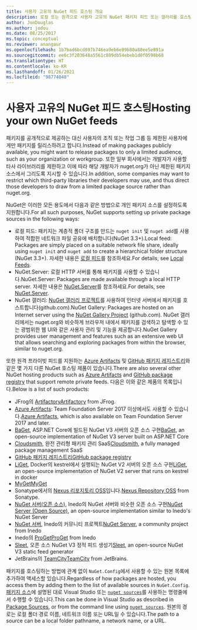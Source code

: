 ```yaml
---
title: 사용자 고유의 NuGet 피드 호스팅 개요
description: 로컬 또는 원격으로 사용자 고유의 NuGet 패키지 피드 또는 갤러리를 호스팅하기 위한 개요입니다.
author: JonDouglas
ms.author: jodou
ms.date: 08/25/2017
ms.topic: conceptual
ms.reviewer: anangaur
ms.openlocfilehash: 1b7bad6bcd897b746ea9eb6e89b80a88ee5e891a
ms.sourcegitcommit: ee6c3f203648a5561c809db54ebeb1d0f0598b68
ms.translationtype: HT
ms.contentlocale: ko-KR
ms.lasthandoff: 01/26/2021
ms.locfileid: "98774048"
---
```

# <a name="hosting-your-own-nuget-feeds"></a><span data-ttu-id="c3cfe-103">사용자 고유의 NuGet 피드 호스팅</span><span class="sxs-lookup"><span data-stu-id="c3cfe-103">Hosting your own NuGet feeds</span></span>

<span data-ttu-id="c3cfe-104">패키지를 공개적으로 제공하는 대신 사용자의 조직 또는 작업 그룹 등 제한된 사용자에게만 패키지를 릴리스하려고 합니다.</span><span class="sxs-lookup"><span data-stu-id="c3cfe-104">Instead of making packages publicly available, you might want to release packages to only a limited audience, such as your organization or workgroup.</span></span> <span data-ttu-id="c3cfe-105">또한 일부 회사에서는 개발자가 사용할 타사 라이브러리를 제한하고 이에 따라 해당 개발자가 nuget.org가 아닌 제한된 패키지 소스에서 그리도록 지시할 수 있습니다.</span><span class="sxs-lookup"><span data-stu-id="c3cfe-105">In addition, some companies may want to restrict which third-party libraries their developers may use, and thus direct those developers to draw from a limited package source rather than nuget.org.</span></span>

<span data-ttu-id="c3cfe-106">NuGet은 이러한 모든 용도에서 다음과 같은 방법으로 개인 패키지 소스를 설정하도록 지원합니다.</span><span class="sxs-lookup"><span data-stu-id="c3cfe-106">For all such purposes, NuGet supports setting up private package sources in the following ways:</span></span>

- <span data-ttu-id="c3cfe-107">로컬 피드: 패키지는 계층적 폴더 구조를 만드는 `nuget init` 및 `nuget add`를 사용하여 적합한 네트워크 파일 공유에 배치합니다(NuGet 3.3+).</span><span class="sxs-lookup"><span data-stu-id="c3cfe-107">Local feed: Packages are simply placed on a suitable network file share, ideally using `nuget init` and `nuget add` to create a hierarchical folder structure (NuGet 3.3+).</span></span> <span data-ttu-id="c3cfe-108">자세한 내용은 [로컬 피드](../hosting-packages/local-feeds.md)를 참조하세요.</span><span class="sxs-lookup"><span data-stu-id="c3cfe-108">For details, see [Local Feeds](../hosting-packages/local-feeds.md).</span></span>
- <span data-ttu-id="c3cfe-109">NuGet.Server: 로컬 HTTP 서버를 통해 패키지를 사용할 수 있습니다.</span><span class="sxs-lookup"><span data-stu-id="c3cfe-109">NuGet.Server: Packages are made available through a local HTTP server.</span></span> <span data-ttu-id="c3cfe-110">자세한 내용은 [NuGet.Server](../hosting-packages/nuget-server.md)를 참조하세요.</span><span class="sxs-lookup"><span data-stu-id="c3cfe-110">For details, see [NuGet.Server](../hosting-packages/nuget-server.md).</span></span>
- <span data-ttu-id="c3cfe-111">NuGet 갤러리: [NuGet 갤러리 프로젝트](https://github.com/NuGet/NuGetGallery#build-and-run-the-gallery-in-arbitrary-number-easy-steps)를 사용하여 인터넷 서버에서 패키지를 호스트합니다(github.com).</span><span class="sxs-lookup"><span data-stu-id="c3cfe-111">NuGet Gallery: Packages are hosted on an Internet server using the [NuGet Gallery Project](https://github.com/NuGet/NuGetGallery#build-and-run-the-gallery-in-arbitrary-number-easy-steps) (github.com).</span></span> <span data-ttu-id="c3cfe-112">NuGet 갤러리에서는 nuget.org와 비슷하게 브라우저 내에서 패키지를 검색하고 탐색할 수 있는 광범위한 웹 UI와 같은 사용자 관리 및 기능을 제공합니다.</span><span class="sxs-lookup"><span data-stu-id="c3cfe-112">NuGet Gallery provides user management and features such as an extensive web UI that allows searching and exploring packages from within the browser, similar to nuget.org.</span></span>

<span data-ttu-id="c3cfe-113">또한 원격 프라이빗 피드를 지원하는 [Azure Artifacts](https://www.visualstudio.com/docs/package/nuget/publish) 및 [GitHub 패키지 레지스트리](https://help.github.com/articles/configuring-nuget-for-use-with-github-package-registry)와 같은 몇 가지 다른 NuGet 호스팅 제품이 있습니다.</span><span class="sxs-lookup"><span data-stu-id="c3cfe-113">There are also several other NuGet hosting products such as [Azure Artifacts](https://www.visualstudio.com/docs/package/nuget/publish) and [GitHub package registry](https://help.github.com/articles/configuring-nuget-for-use-with-github-package-registry) that support remote private feeds.</span></span> <span data-ttu-id="c3cfe-114">다음은 이와 같은 제품의 목록입니다.</span><span class="sxs-lookup"><span data-stu-id="c3cfe-114">Below is a list of such products:</span></span>

- <span data-ttu-id="c3cfe-115">JFrog의 [Artifactory](https://www.jfrog.com/artifactory/)</span><span class="sxs-lookup"><span data-stu-id="c3cfe-115">[Artifactory](https://www.jfrog.com/artifactory/) from JFrog.</span></span>
- <span data-ttu-id="c3cfe-116">[Azure Artifacts](https://www.visualstudio.com/docs/package/nuget/publish): Team Foundation Server 2017 이상에서도 사용할 수 있습니다.</span><span class="sxs-lookup"><span data-stu-id="c3cfe-116">[Azure Artifacts](https://www.visualstudio.com/docs/package/nuget/publish), which is also available on Team Foundation Server 2017 and later.</span></span>
- <span data-ttu-id="c3cfe-117">[BaGet](https://github.com/loic-sharma/BaGet), ASP.NET Core에 빌드된 NuGet V3 서버의 오픈 소스 구현</span><span class="sxs-lookup"><span data-stu-id="c3cfe-117">[BaGet](https://github.com/loic-sharma/BaGet), an open-source implementation of NuGet V3 server built on ASP.NET Core</span></span>
- <span data-ttu-id="c3cfe-118">[Cloudsmith](https://cloudsmith.io/l/nuget-feed/), 완전 관리형 패키지 관리 SaaS</span><span class="sxs-lookup"><span data-stu-id="c3cfe-118">[Cloudsmith](https://cloudsmith.io/l/nuget-feed/), a fully managed package management SaaS</span></span>
- [<span data-ttu-id="c3cfe-119">GitHub 패키지 레지스트리</span><span class="sxs-lookup"><span data-stu-id="c3cfe-119">GitHub package registry</span></span>](https://help.github.com/articles/configuring-nuget-for-use-with-github-package-registry)
- <span data-ttu-id="c3cfe-120">[LiGet](https://github.com/ai-traders/liget), Docker의 kestrel에서 실행되는 NuGet V2 서버의 오픈 소스 구현</span><span class="sxs-lookup"><span data-stu-id="c3cfe-120">[LiGet](https://github.com/ai-traders/liget), an open-source implementation of NuGet V2 server that runs on kestrel in docker</span></span>
- [<span data-ttu-id="c3cfe-121">MyGet</span><span class="sxs-lookup"><span data-stu-id="c3cfe-121">MyGet</span></span>](https://myget.org)
- <span data-ttu-id="c3cfe-122">Sonatype에서의 [Nexus 리포지토리 OSS](https://www.sonatype.com/nexus-repository-oss)입니다.</span><span class="sxs-lookup"><span data-stu-id="c3cfe-122">[Nexus Repository OSS](https://www.sonatype.com/nexus-repository-oss) from Sonatype.</span></span>
- <span data-ttu-id="c3cfe-123">[NuGet 서버(오픈 소스)](https://github.com/svenkle/nuget-server), Inedo의 NuGet 서버와 비슷한 오픈 소스 구현</span><span class="sxs-lookup"><span data-stu-id="c3cfe-123">[NuGet Server (Open Source)](https://github.com/svenkle/nuget-server), an open-source implementation similar to Inedo's NuGet Server</span></span>
- <span data-ttu-id="c3cfe-124">[NuGet 서버](http://nugetserver.net/), Inedo의 커뮤니티 프로젝트</span><span class="sxs-lookup"><span data-stu-id="c3cfe-124">[NuGet Server](http://nugetserver.net/), a community project from Inedo</span></span>
- <span data-ttu-id="c3cfe-125">Inedo의 [ProGet](https://inedo.com/proget)</span><span class="sxs-lookup"><span data-stu-id="c3cfe-125">[ProGet](https://inedo.com/proget) from Inedo</span></span>
- <span data-ttu-id="c3cfe-126">[Sleet](https://github.com/emgarten/sleet), 오픈 소스 NuGet V3 정적 피드 생성기</span><span class="sxs-lookup"><span data-stu-id="c3cfe-126">[Sleet](https://github.com/emgarten/sleet), an open-source NuGet V3 static feed generator</span></span>
- <span data-ttu-id="c3cfe-127">JetBrains의 [TeamCity](https://www.jetbrains.com/teamcity/)</span><span class="sxs-lookup"><span data-stu-id="c3cfe-127">[TeamCity](https://www.jetbrains.com/teamcity/) from JetBrains.</span></span>

<span data-ttu-id="c3cfe-128">패키지를 호스팅하는 방법에 관계 없이 `NuGet.Config`에서 사용할 수 있는 원본 목록에 추가하여 액세스할 있습니다.</span><span class="sxs-lookup"><span data-stu-id="c3cfe-128">Regardless of how packages are hosted, you access them by adding them to the list of available sources in `NuGet.Config`.</span></span> <span data-ttu-id="c3cfe-129">[패키지 소스](../consume-packages/install-use-packages-visual-studio.md#package-sources)에 설명된 대로 Visual Studio 또는 [`nuget sources`](../reference/cli-reference/cli-ref-sources.md)를 사용하는 명령줄에서 수행할 수 있습니다.</span><span class="sxs-lookup"><span data-stu-id="c3cfe-129">This can be done in Visual Studio as described in [Package Sources](../consume-packages/install-use-packages-visual-studio.md#package-sources), or from the command line using [`nuget sources`](../reference/cli-reference/cli-ref-sources.md).</span></span> <span data-ttu-id="c3cfe-130">원본의 경로는 로컬 폴더 경로 이름, 네트워크 이름 또는 URL일 수 있습니다.</span><span class="sxs-lookup"><span data-stu-id="c3cfe-130">The path to a source can be a local folder pathname, a network name, or a URL.</span></span>

